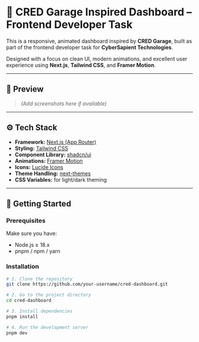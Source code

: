 # 🚀 CRED Garage Inspired Dashboard – Frontend Developer Task

This is a responsive, animated dashboard inspired by **CRED Garage**, built as part of the frontend developer task for **CyberSapient Technologies**.

Designed with a focus on clean UI, modern animations, and excellent user experience using **Next.js**, **Tailwind CSS**, and **Framer Motion**.

---

## 📸 Preview

> _(Add screenshots here if available)_

---

## ⚙️ Tech Stack

- **Framework:** [Next.js (App Router)](https://nextjs.org/)
- **Styling:** [Tailwind CSS](https://tailwindcss.com/)
- **Component Library:** [shadcn/ui](https://ui.shadcn.com/)
- **Animations:** [Framer Motion](https://www.framer.com/motion/)
- **Icons:** [Lucide Icons](https://lucide.dev/)
- **Theme Handling:** [next-themes](https://github.com/pacocoursey/next-themes)
- **CSS Variables:** for light/dark theming

---

## 🚀 Getting Started

### Prerequisites

Make sure you have:

- Node.js ≥ 18.x
- pnpm / npm / yarn

### Installation

```bash
# 1. Clone the repository
git clone https://github.com/your-username/cred-dashboard.git

# 2. Go to the project directory
cd cred-dashboard

# 3. Install dependencies
pnpm install

# 4. Run the development server
pnpm dev
